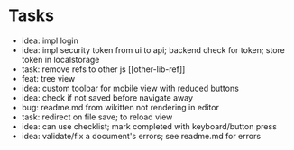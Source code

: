 
# Tasks

- idea: impl login
- idea: impl security token from ui to api; backend check for token; store token in localstorage
- task: remove refs to other js [[other-lib-ref]]
- feat: tree view
- idea: custom toolbar for mobile view with reduced buttons
- idea: check if not saved before navigate away
- bug:  readme.md from wikitten not rendering in editor
- task: redirect on file save; to reload view
- idea: can use checklist; mark completed with keyboard/button press
- idea: validate/fix a document's errors; see readme.md for errors
